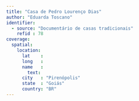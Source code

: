 ```yaml
---
title: "Casa de Pedro Lourenço Dias"
author: "Eduarda Toscano"
identifier:
  - source: "Documentário de casas tradicionais"
    refid : 78
coverage:
  spatial:
    location:
      lat    :
      long   :
      name   :
        text:
      city   : "Pirenópolis"
      state  : "Goiás"
      country: "BR"
---
```


